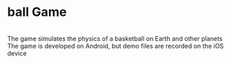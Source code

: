 # ball Game
<br>
The game simulates the physics of a basketball on Earth and other planets
<br>
The game is developed on Android, but demo files are recorded on the iOS device